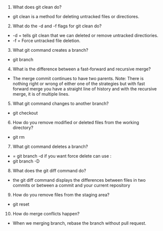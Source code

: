 1. What does git clean do?
  - git clean is a method for deleting untracked files or directiores.
  
2. What do the -d and -f flags for git clean do?
  - -d = tells git clean that we can deleted or remove untracked directiories.
  - -f = Force untracked file deletion.
 
3. What git command creates a branch?
  - git branch <new branch>
  
4. What is the difference between a fast-forward and recursive merge?
  - The merge commit continues to have two parents. Note: There is nothing right or wrong of either one of the strategies but with fast forward merge you have a straight line of history and with the recursive merge, it is of multiple lines.
  
5. What git command changes to another branch?
- git checkout <another branch>
  
6. How do you remove modified or deleted files from the working directory?
  - git rm <name>
 
7. What git command deletes a branch?
- = git branch -d <name of branch>
if you want force delete can use :
- git branch -D <name of branch>
  
8. What does the git diff command do?
 - the git diff command displays the differences between files in two commits or between a commit and your current repository
  
9. How do you remove files from the staging area?
 - git reset <name>

10. How do merge conflicts happen?
 - When we merging branch, rebase the branch without pull request.
